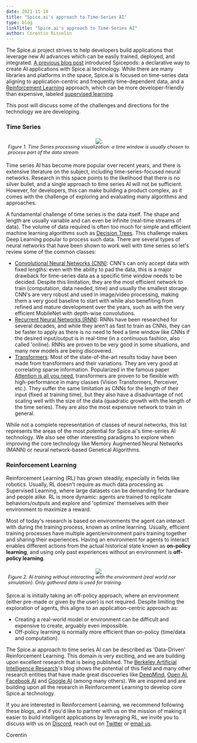 ```yaml
---
date: 2021-11-18
title: "Spice.ai's approach to Time-Series AI"
type: blog
linkTitle: "Spice.ai's approach to Time-Series AI"
author: Corentin Risselin
---
```


The Spice.ai project strives to help developers build applications that leverage new AI advances which can be easily trained, deployed, and integrated. [A previous blog post](/posts/2021/11/15/teaching-apps-how-to-learn-with-spicepods/) introduced Spicepods: a declarative way to create AI applications with Spice.ai technology. While there are many libraries and platforms in the space, Spice.ai is focused on time-series data aligning to application-centric and frequently time-dependent data, and a [Reinforcement Learning](https://en.wikipedia.org/wiki/Reinforcement_learning) approach, which can be more developer-friendly than expensive, labeled [supervised learning](https://en.wikipedia.org/wiki/Supervised_learning).

This post will discuss some of the challenges and directions for the technology we are developing.

### Time Series

<div style="display: flex; justify-content: center; padding: 5px;">
  <div style="display: flex; flex-direction: column;">
    <img style="max-width: 600px; margin: auto" src="https://user-images.githubusercontent.com/19952490/142404970-de910848-cdb4-451b-a0d5-302c90215216.png" />
	<div style="font-size: 0.8rem; font-style: italic;">Figure 1. Time Series processing visualization: a time window is usually chosen to process part of the data stream</div>
  </div>
</div>

Time series AI has become more popular over recent years, and there is extensive literature on the subject, including time-series-focused neural networks. Research in this space points to the likelihood that there is no silver bullet, and a single approach to time series AI will not be sufficient. However, for developers, this can make building a product complex, as it comes with the challenge of exploring and evaluating many algorithms and approaches.

A fundamental challenge of time series is the data itself. The shape and length are usually variable and can even be infinite (real-time streams of data). The volume of data required is often too much for simple and efficient machine learning algorithms such as [Decision Trees](https://en.wikipedia.org/wiki/Decision_tree). This challenge makes Deep Learning popular to process such data. There are several types of neural networks that have been shown to work well with time series so let's review some of the common classes:

- [Convolutional Neural Networks (CNN)](https://en.wikipedia.org/wiki/Convolutional_neural_network): CNN's can only accept data with fixed lengths: even with the ability to pad the data, this is a major drawback for time-series data as a specific time window needs to be decided. Despite this limitation, they are the most efficient network to train (computation, data needed, time) and usually the smallest storage. CNN's are very robust and used in image/video processing, making them a very good baseline to start with while also benefiting from refined and mature development over the years, such as with the very efficient MobileNet with depth-wise convolutions.
- [Recurrent Neural Networks (RNN)](https://en.wikipedia.org/wiki/Recurrent_neural_network): RNNs have been researched for several decades, and while they aren't as fast to train as CNNs, they can be faster to apply as there is no need to feed a time window like CNNs if the desired input/output is in real-time (in a continuous fashion, also called 'online). RNNs are proven to be very good in some situations, and many new models are being discovered.
- [Transformers](<https://en.wikipedia.org/wiki/Transformer_(machine_learning_model)>): Most of the state-of-the-art results today have been made from transformers and their variations. They are very good at correlating sparse information. Popularized in the famous paper [Attention is all you need](https://arxiv.org/pdf/1706.03762.pdf), transformers are proven to be flexible with high-performance in many classes (Vision Transformers, Perceiver, etc.). They suffer the same limitation as CNNs for the length of their input (fixed at training time), but they also have a disadvantage of not scaling well with the size of the data (quadratic growth with the length of the time series). They are also the most expensive network to train in general.

While not a complete representation of classes of neural networks, this list represents the areas of the most potential for Spice.ai's time-series AI technology. We also see other interesting paradigms to explore when improving the core technology like Memory Augmented Neural Networks (MANN) or neural network-based Genetical Algorithms.

### Reinforcement Learning

Reinforcement Learning (RL) has grown steadily, especially in fields like robotics. Usually, RL doesn't require as much data processing as Supervised Learning, where large datasets can be demanding for hardware and people alike. RL is more dynamic: agents are trained to replicate behaviors/outputs and explore and 'optimize' themselves with their environment to maximize a reward.

Most of today's research is based on environments the agent can interact with during the training process, known as online learning. Usually, efficient training processes have multiple agent/environment pairs training together and sharing their experiences. Having an environment for agents to interact enables different actions from the actual historical state known as **on-policy learning**, and using only past experiences without an environment is **off-policy learning**.

<div style="display: flex; justify-content: center; padding: 5px;">
  <div style="display: flex; flex-direction: column;">
    <img style="max-width: 600px; margin: auto" src="https://user-images.githubusercontent.com/19952490/142404987-cc6f0654-d2bd-496a-b6a4-52da19b9f912.png" />
	<div style="font-size: 0.8rem; font-style: italic;"> Figure 2. AI training without interacting with the environment (real world nor simulation). Only gathered data is used for training.</div>
  </div>
</div>

Spice.ai is initially taking an off-policy approach, where an environment (either pre-made or given by the user) is not required. Despite limiting the exploration of agents, this aligns to an application-centric approach as:

- Creating a real-world model or environment can be difficult and expensive to create, arguably even impossible.
- Off-policy learning is normally more efficient than on-policy (time/data and computation).

The Spice.ai approach to time series AI can be described as 'Data-Driven' Reinforcement Learning. This domain is very exciting, and we are building upon excellent research that is being published. The [Berkeley Artificial Intelligence Research](https://bair.berkeley.edu/)'s blog shows the potential of this field and many other research entities that have made great discoveries like [DeepMind](https://deepmind.com/), [Open AI](https://openai.com/), [Facebook AI](https://ai.facebook.com/) and [Google AI](https://ai.google/) (among many others). We are inspired and are building upon all the research in Reinforcement Learning to develop core Spice.ai technology.

If you are interested in Reinforcement Learning, we recommend following these blogs, and if you'd like to partner with us on the mission of making it easier to build intelligent applications by leveraging RL, we invite you to discuss with us on [Discord](https://discord.gg/kZnTfneP5u), reach out on [Twitter](https://twitter.com/SpiceAIHQ) or [email us](mailto:hey@spiceai.io).

Corentin
